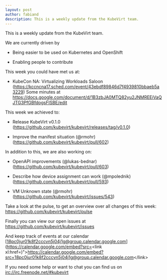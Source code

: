 ```yaml
---
layout: post
author: fabiand
description: This is a weekly update from the KubeVirt team.
---
```

This is a weekly update from the KubeVirt team.

We are currently driven by

-   Being easier to be used on Kubernetes and OpenShift

-   Enabling people to contribute

<!-- more -->
This week you could have met us at:

-   KubeCon NA: Virtualizing Workloads Saloon
    (<https://kccncna17.sched.com/event/43ebdf89846d7f4939810bbaeb5a3229>)
    Some minutes at
    <https://docs.google.com/document/d/1B3zbJA0MTQ82yu2JNMREEiVaQJTG3PfGBfdogsFISBE/edit>

This week we achieved to:

-   Release KubeVirt v0.1.0
    (<https://github.com/kubevirt/kubevirt/releases/tag/v0.1.0>)

-   Improve the manifest situation (@rmohr)
    (<https://github.com/kubevirt/kubevirt/pull/602>)

In addition to this, we are also working on:

-   OpenAPI improvements (@lukas-bednar)
    (<https://github.com/kubevirt/kubevirt/pull/603>)

-   Describe how device assignment can work (@mpolednik)
    (<https://github.com/kubevirt/kubevirt/pull/593>)

-   VM Unknown state (@rmohr)
    (<https://github.com/kubevirt/kubevirt/issues/543>)

Take a look at the pulse, to get an overview over all changes of this
week: <https://github.com/kubevirt/kubevirt/pulse>

Finally you can view our open issues at
<https://github.com/kubevirt/kubevirt/issues>

And keep track of events at our calendar
[18pc0jur01k8f2cccvn5j04j1g@group.calendar.google.com](https://calendar.google.com/embed?src=<link xl:href=)"&gt;https://calendar.google.com/embed?src=<18pc0jur01k8f2cccvn5j04j1g@group.calendar.google.com>&lt;/link&gt;

If you need some help or want to chat you can find us on
<irc://irc.freenode.net/#kubevirt>
